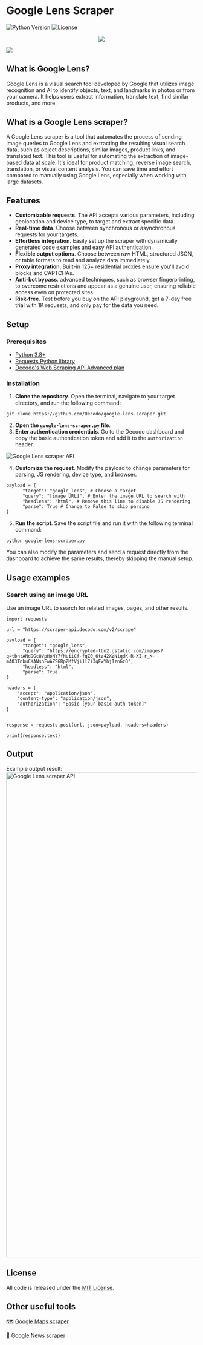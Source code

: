 # Google Lens Scraper

![Python Version](https://img.shields.io/badge/python-3.13%2B-blue.svg)
![License](https://img.shields.io/github/license/decodo/Google-News-scraper)

<p align="center">
<a href="https://dashboard.decodo.com/register?page=scrapers%2Fpricing&utm_source=socialorganic&utm_medium=social&utm_campaign=scraper_api_github"><img src="https://github.com/user-attachments/assets/13b08523-32b0-4c85-8e99-580d7c2a9055"></a>


[![](https://dcbadge.vercel.app/api/server/Ja8dqKgvbZ)](https://discord.gg/Ja8dqKgvbZ)


## What is Google Lens?
Google Lens is a visual search tool developed by Google that utilizes image recognition and AI to identify objects, text, and landmarks in photos or from your camera. It helps users extract information, translate text, find similar products, and more.

## What is a Google Lens scraper?
A Google Lens scraper is a tool that automates the process of sending image queries to Google Lens and extracting the resulting visual search data, such as object descriptions, similar images, product links, and translated text. This tool is useful for automating the extraction of image-based data at scale. It's ideal for product matching, reverse image search, translation, or visual content analysis. You can save time and effort compared to manually using Google Lens, especially when working with large datasets.

## Features
- **Customizable requests**. The API accepts various parameters, including geolocation and device type, to target and extract specific data. 
- **Real-time data**. Choose between synchronous or asynchronous requests for your targets.
- **Effortless integration**. Easily set up the scraper with dynamically generated code examples and easy API authentication.
- **Flexible output options**. Choose between raw HTML, structured JSON, or table formats to read and analyze data immediately.
- **Proxy integration**. Built-in 125+ residential proxies ensure you'll avoid blocks and CAPTCHAs.
- **Anti-bot bypass**. advanced techniques, such as browser fingerprinting, to overcome restrictions and appear as a genuine user, ensuring reliable access even on protected sites.
- **Risk-free**. Test before you buy on the API playground, get a 7-day free trial with 1K requests, and only pay for the data you need.
## Setup
### Prerequisites
- [Python 3.8+](https://www.python.org/downloads/)
- [Requests Python library](https://pypi.org/project/requests/)
- [Decodo's Web Scraping API Advanced plan](https://dashboard.decodo.com/web-scraping-api/scraper?target=google_lens)
### Installation
1. **Clone the repository**. Open the terminal, navigate to your target directory, and run the following command:
```
git clone https://github.com/Decodo/google-lens-scraper.git
```
2. **Open the ```google-lens-scraper.py``` file**. 
2. **Enter authentication credentials**. Go to the Decodo dashboard and copy the basic authentication token and add it to the ```authorization``` header.

![Google Lens scraper API](https://github.com/user-attachments/assets/8cdc9a9a-e127-4b9f-aa57-65e0b373096e)


4. **Customize the request**. Modify the payload to change parameters for parsing, JS rendering, device type, and browser.
```
payload = {
      "target": "google_lens", # Choose a target
      "query": "[image URL]", # Enter the image URL to search with
      "headless": "html", # Remove this line to disable JS rendering
      "parse": True # Change to False to skip parsing
}
```
5. **Run the script**. Save the script file and run it with the following terminal command:
```
python google-lens-scraper.py
```
You can also modify the parameters and send a request directly from the dashboard to achieve the same results, thereby skipping the manual setup. 
## Usage examples
### Search using an image URL
Use an image URL to search for related images, pages, and other results.
```
import requests
  
url = "https://scraper-api.decodo.com/v2/scrape"
  
payload = {
      "target": "google_lens",
      "query": "https://encrypted-tbn2.gstatic.com/images?q=tbn:ANd9GcQVpHoNY7fNuiiCf-fqZ0_6tz42XzNiqdK-R-XI-r_K-mAO3TnbuCKANshFwAZSGRpZMfVji1l7i3qFwYhjIznGzQ",
      "headless": "html",
      "parse": True
}
  
headers = {
    "accept": "application/json",
    "content-type": "application/json",
    "authorization": "Basic [your basic auth token]"
}

  
response = requests.post(url, json=payload, headers=headers)
  
print(response.text)
```

## Output
Example output result:
<img width="1282" alt="Google Lens scraper API" src="https://github.com/user-attachments/assets/9b317920-eabb-4709-bcef-794990bb18ea" />

## License
All code is released under the [MIT License](https://github.com/Decodo/Decodo/blob/master/LICENSE).
## Other useful tools
🗺️ [Google Maps scraper](https://github.com/Decodo/google-maps-scraper)

📰 [Google News scraper](https://github.com/Decodo/Google-News-scraper)
